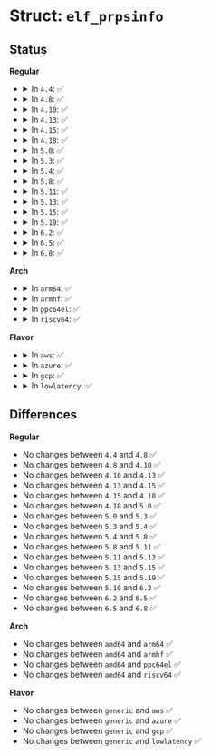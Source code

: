 # Struct: <code>elf_prpsinfo</code>

## Status
<b>Regular</b>
<ul>
<li>
<details>
<summary>In <code>4.4</code>: ✅</summary>

```c
struct elf_prpsinfo {
    char pr_state;
    char pr_sname;
    char pr_zomb;
    char pr_nice;
    long unsigned int pr_flag;
    __kernel_uid_t pr_uid;
    __kernel_gid_t pr_gid;
    pid_t pr_pid;
    pid_t pr_ppid;
    pid_t pr_pgrp;
    pid_t pr_sid;
    char pr_fname[16];
    char pr_psargs[80];
};
```
</details>
</li>
<li>
<details>
<summary>In <code>4.8</code>: ✅</summary>

```c
struct elf_prpsinfo {
    char pr_state;
    char pr_sname;
    char pr_zomb;
    char pr_nice;
    long unsigned int pr_flag;
    __kernel_uid_t pr_uid;
    __kernel_gid_t pr_gid;
    pid_t pr_pid;
    pid_t pr_ppid;
    pid_t pr_pgrp;
    pid_t pr_sid;
    char pr_fname[16];
    char pr_psargs[80];
};
```
</details>
</li>
<li>
<details>
<summary>In <code>4.10</code>: ✅</summary>

```c
struct elf_prpsinfo {
    char pr_state;
    char pr_sname;
    char pr_zomb;
    char pr_nice;
    long unsigned int pr_flag;
    __kernel_uid_t pr_uid;
    __kernel_gid_t pr_gid;
    pid_t pr_pid;
    pid_t pr_ppid;
    pid_t pr_pgrp;
    pid_t pr_sid;
    char pr_fname[16];
    char pr_psargs[80];
};
```
</details>
</li>
<li>
<details>
<summary>In <code>4.13</code>: ✅</summary>

```c
struct elf_prpsinfo {
    char pr_state;
    char pr_sname;
    char pr_zomb;
    char pr_nice;
    long unsigned int pr_flag;
    __kernel_uid_t pr_uid;
    __kernel_gid_t pr_gid;
    pid_t pr_pid;
    pid_t pr_ppid;
    pid_t pr_pgrp;
    pid_t pr_sid;
    char pr_fname[16];
    char pr_psargs[80];
};
```
</details>
</li>
<li>
<details>
<summary>In <code>4.15</code>: ✅</summary>

```c
struct elf_prpsinfo {
    char pr_state;
    char pr_sname;
    char pr_zomb;
    char pr_nice;
    long unsigned int pr_flag;
    __kernel_uid_t pr_uid;
    __kernel_gid_t pr_gid;
    pid_t pr_pid;
    pid_t pr_ppid;
    pid_t pr_pgrp;
    pid_t pr_sid;
    char pr_fname[16];
    char pr_psargs[80];
};
```
</details>
</li>
<li>
<details>
<summary>In <code>4.18</code>: ✅</summary>

```c
struct elf_prpsinfo {
    char pr_state;
    char pr_sname;
    char pr_zomb;
    char pr_nice;
    long unsigned int pr_flag;
    __kernel_uid_t pr_uid;
    __kernel_gid_t pr_gid;
    pid_t pr_pid;
    pid_t pr_ppid;
    pid_t pr_pgrp;
    pid_t pr_sid;
    char pr_fname[16];
    char pr_psargs[80];
};
```
</details>
</li>
<li>
<details>
<summary>In <code>5.0</code>: ✅</summary>

```c
struct elf_prpsinfo {
    char pr_state;
    char pr_sname;
    char pr_zomb;
    char pr_nice;
    long unsigned int pr_flag;
    __kernel_uid_t pr_uid;
    __kernel_gid_t pr_gid;
    pid_t pr_pid;
    pid_t pr_ppid;
    pid_t pr_pgrp;
    pid_t pr_sid;
    char pr_fname[16];
    char pr_psargs[80];
};
```
</details>
</li>
<li>
<details>
<summary>In <code>5.3</code>: ✅</summary>

```c
struct elf_prpsinfo {
    char pr_state;
    char pr_sname;
    char pr_zomb;
    char pr_nice;
    long unsigned int pr_flag;
    __kernel_uid_t pr_uid;
    __kernel_gid_t pr_gid;
    pid_t pr_pid;
    pid_t pr_ppid;
    pid_t pr_pgrp;
    pid_t pr_sid;
    char pr_fname[16];
    char pr_psargs[80];
};
```
</details>
</li>
<li>
<details>
<summary>In <code>5.4</code>: ✅</summary>

```c
struct elf_prpsinfo {
    char pr_state;
    char pr_sname;
    char pr_zomb;
    char pr_nice;
    long unsigned int pr_flag;
    __kernel_uid_t pr_uid;
    __kernel_gid_t pr_gid;
    pid_t pr_pid;
    pid_t pr_ppid;
    pid_t pr_pgrp;
    pid_t pr_sid;
    char pr_fname[16];
    char pr_psargs[80];
};
```
</details>
</li>
<li>
<details>
<summary>In <code>5.8</code>: ✅</summary>

```c
struct elf_prpsinfo {
    char pr_state;
    char pr_sname;
    char pr_zomb;
    char pr_nice;
    long unsigned int pr_flag;
    __kernel_uid_t pr_uid;
    __kernel_gid_t pr_gid;
    pid_t pr_pid;
    pid_t pr_ppid;
    pid_t pr_pgrp;
    pid_t pr_sid;
    char pr_fname[16];
    char pr_psargs[80];
};
```
</details>
</li>
<li>
<details>
<summary>In <code>5.11</code>: ✅</summary>

```c
struct elf_prpsinfo {
    char pr_state;
    char pr_sname;
    char pr_zomb;
    char pr_nice;
    long unsigned int pr_flag;
    __kernel_uid_t pr_uid;
    __kernel_gid_t pr_gid;
    pid_t pr_pid;
    pid_t pr_ppid;
    pid_t pr_pgrp;
    pid_t pr_sid;
    char pr_fname[16];
    char pr_psargs[80];
};
```
</details>
</li>
<li>
<details>
<summary>In <code>5.13</code>: ✅</summary>

```c
struct elf_prpsinfo {
    char pr_state;
    char pr_sname;
    char pr_zomb;
    char pr_nice;
    long unsigned int pr_flag;
    __kernel_uid_t pr_uid;
    __kernel_gid_t pr_gid;
    pid_t pr_pid;
    pid_t pr_ppid;
    pid_t pr_pgrp;
    pid_t pr_sid;
    char pr_fname[16];
    char pr_psargs[80];
};
```
</details>
</li>
<li>
<details>
<summary>In <code>5.15</code>: ✅</summary>

```c
struct elf_prpsinfo {
    char pr_state;
    char pr_sname;
    char pr_zomb;
    char pr_nice;
    long unsigned int pr_flag;
    __kernel_uid_t pr_uid;
    __kernel_gid_t pr_gid;
    pid_t pr_pid;
    pid_t pr_ppid;
    pid_t pr_pgrp;
    pid_t pr_sid;
    char pr_fname[16];
    char pr_psargs[80];
};
```
</details>
</li>
<li>
<details>
<summary>In <code>5.19</code>: ✅</summary>

```c
struct elf_prpsinfo {
    char pr_state;
    char pr_sname;
    char pr_zomb;
    char pr_nice;
    long unsigned int pr_flag;
    __kernel_uid_t pr_uid;
    __kernel_gid_t pr_gid;
    pid_t pr_pid;
    pid_t pr_ppid;
    pid_t pr_pgrp;
    pid_t pr_sid;
    char pr_fname[16];
    char pr_psargs[80];
};
```
</details>
</li>
<li>
<details>
<summary>In <code>6.2</code>: ✅</summary>

```c
struct elf_prpsinfo {
    char pr_state;
    char pr_sname;
    char pr_zomb;
    char pr_nice;
    long unsigned int pr_flag;
    __kernel_uid_t pr_uid;
    __kernel_gid_t pr_gid;
    pid_t pr_pid;
    pid_t pr_ppid;
    pid_t pr_pgrp;
    pid_t pr_sid;
    char pr_fname[16];
    char pr_psargs[80];
};
```
</details>
</li>
<li>
<details>
<summary>In <code>6.5</code>: ✅</summary>

```c
struct elf_prpsinfo {
    char pr_state;
    char pr_sname;
    char pr_zomb;
    char pr_nice;
    long unsigned int pr_flag;
    __kernel_uid_t pr_uid;
    __kernel_gid_t pr_gid;
    pid_t pr_pid;
    pid_t pr_ppid;
    pid_t pr_pgrp;
    pid_t pr_sid;
    char pr_fname[16];
    char pr_psargs[80];
};
```
</details>
</li>
<li>
<details>
<summary>In <code>6.8</code>: ✅</summary>

```c
struct elf_prpsinfo {
    char pr_state;
    char pr_sname;
    char pr_zomb;
    char pr_nice;
    long unsigned int pr_flag;
    __kernel_uid_t pr_uid;
    __kernel_gid_t pr_gid;
    pid_t pr_pid;
    pid_t pr_ppid;
    pid_t pr_pgrp;
    pid_t pr_sid;
    char pr_fname[16];
    char pr_psargs[80];
};
```
</details>
</li>
</ul>
<b>Arch</b>
<ul>
<li>
<details>
<summary>In <code>arm64</code>: ✅</summary>

```c
struct elf_prpsinfo {
    char pr_state;
    char pr_sname;
    char pr_zomb;
    char pr_nice;
    long unsigned int pr_flag;
    __kernel_uid_t pr_uid;
    __kernel_gid_t pr_gid;
    pid_t pr_pid;
    pid_t pr_ppid;
    pid_t pr_pgrp;
    pid_t pr_sid;
    char pr_fname[16];
    char pr_psargs[80];
};
```
</details>
</li>
<li>
<details>
<summary>In <code>armhf</code>: ✅</summary>

```c
struct elf_prpsinfo {
    char pr_state;
    char pr_sname;
    char pr_zomb;
    char pr_nice;
    long unsigned int pr_flag;
    __kernel_uid_t pr_uid;
    __kernel_gid_t pr_gid;
    pid_t pr_pid;
    pid_t pr_ppid;
    pid_t pr_pgrp;
    pid_t pr_sid;
    char pr_fname[16];
    char pr_psargs[80];
};
```
</details>
</li>
<li>
<details>
<summary>In <code>ppc64el</code>: ✅</summary>

```c
struct elf_prpsinfo {
    char pr_state;
    char pr_sname;
    char pr_zomb;
    char pr_nice;
    long unsigned int pr_flag;
    __kernel_uid_t pr_uid;
    __kernel_gid_t pr_gid;
    pid_t pr_pid;
    pid_t pr_ppid;
    pid_t pr_pgrp;
    pid_t pr_sid;
    char pr_fname[16];
    char pr_psargs[80];
};
```
</details>
</li>
<li>
<details>
<summary>In <code>riscv64</code>: ✅</summary>

```c
struct elf_prpsinfo {
    char pr_state;
    char pr_sname;
    char pr_zomb;
    char pr_nice;
    long unsigned int pr_flag;
    __kernel_uid_t pr_uid;
    __kernel_gid_t pr_gid;
    pid_t pr_pid;
    pid_t pr_ppid;
    pid_t pr_pgrp;
    pid_t pr_sid;
    char pr_fname[16];
    char pr_psargs[80];
};
```
</details>
</li>
</ul>
<b>Flavor</b>
<ul>
<li>
<details>
<summary>In <code>aws</code>: ✅</summary>

```c
struct elf_prpsinfo {
    char pr_state;
    char pr_sname;
    char pr_zomb;
    char pr_nice;
    long unsigned int pr_flag;
    __kernel_uid_t pr_uid;
    __kernel_gid_t pr_gid;
    pid_t pr_pid;
    pid_t pr_ppid;
    pid_t pr_pgrp;
    pid_t pr_sid;
    char pr_fname[16];
    char pr_psargs[80];
};
```
</details>
</li>
<li>
<details>
<summary>In <code>azure</code>: ✅</summary>

```c
struct elf_prpsinfo {
    char pr_state;
    char pr_sname;
    char pr_zomb;
    char pr_nice;
    long unsigned int pr_flag;
    __kernel_uid_t pr_uid;
    __kernel_gid_t pr_gid;
    pid_t pr_pid;
    pid_t pr_ppid;
    pid_t pr_pgrp;
    pid_t pr_sid;
    char pr_fname[16];
    char pr_psargs[80];
};
```
</details>
</li>
<li>
<details>
<summary>In <code>gcp</code>: ✅</summary>

```c
struct elf_prpsinfo {
    char pr_state;
    char pr_sname;
    char pr_zomb;
    char pr_nice;
    long unsigned int pr_flag;
    __kernel_uid_t pr_uid;
    __kernel_gid_t pr_gid;
    pid_t pr_pid;
    pid_t pr_ppid;
    pid_t pr_pgrp;
    pid_t pr_sid;
    char pr_fname[16];
    char pr_psargs[80];
};
```
</details>
</li>
<li>
<details>
<summary>In <code>lowlatency</code>: ✅</summary>

```c
struct elf_prpsinfo {
    char pr_state;
    char pr_sname;
    char pr_zomb;
    char pr_nice;
    long unsigned int pr_flag;
    __kernel_uid_t pr_uid;
    __kernel_gid_t pr_gid;
    pid_t pr_pid;
    pid_t pr_ppid;
    pid_t pr_pgrp;
    pid_t pr_sid;
    char pr_fname[16];
    char pr_psargs[80];
};
```
</details>
</li>
</ul>

## Differences
<b>Regular</b>
<ul>
<li>
No changes between <code>4.4</code> and <code>4.8</code> ✅
</li>
<li>
No changes between <code>4.8</code> and <code>4.10</code> ✅
</li>
<li>
No changes between <code>4.10</code> and <code>4.13</code> ✅
</li>
<li>
No changes between <code>4.13</code> and <code>4.15</code> ✅
</li>
<li>
No changes between <code>4.15</code> and <code>4.18</code> ✅
</li>
<li>
No changes between <code>4.18</code> and <code>5.0</code> ✅
</li>
<li>
No changes between <code>5.0</code> and <code>5.3</code> ✅
</li>
<li>
No changes between <code>5.3</code> and <code>5.4</code> ✅
</li>
<li>
No changes between <code>5.4</code> and <code>5.8</code> ✅
</li>
<li>
No changes between <code>5.8</code> and <code>5.11</code> ✅
</li>
<li>
No changes between <code>5.11</code> and <code>5.13</code> ✅
</li>
<li>
No changes between <code>5.13</code> and <code>5.15</code> ✅
</li>
<li>
No changes between <code>5.15</code> and <code>5.19</code> ✅
</li>
<li>
No changes between <code>5.19</code> and <code>6.2</code> ✅
</li>
<li>
No changes between <code>6.2</code> and <code>6.5</code> ✅
</li>
<li>
No changes between <code>6.5</code> and <code>6.8</code> ✅
</li>
</ul>
<b>Arch</b>
<ul>
<li>
No changes between <code>amd64</code> and <code>arm64</code> ✅
</li>
<li>
No changes between <code>amd64</code> and <code>armhf</code> ✅
</li>
<li>
No changes between <code>amd64</code> and <code>ppc64el</code> ✅
</li>
<li>
No changes between <code>amd64</code> and <code>riscv64</code> ✅
</li>
</ul>
<b>Flavor</b>
<ul>
<li>
No changes between <code>generic</code> and <code>aws</code> ✅
</li>
<li>
No changes between <code>generic</code> and <code>azure</code> ✅
</li>
<li>
No changes between <code>generic</code> and <code>gcp</code> ✅
</li>
<li>
No changes between <code>generic</code> and <code>lowlatency</code> ✅
</li>
</ul>
